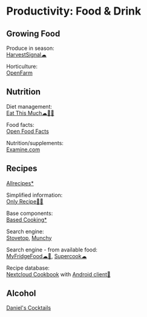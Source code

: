 # Productivity: Food & Drink

## Growing Food

Produce in season:  
[HarvestSignal☁](https://harvestsignal.com/)

Horticulture:  
[OpenFarm](https://openfarm.cc/)

## Nutrition

Diet management:  
[Eat This Much☁🍎🤖](https://www.eatthismuch.com/)

Food facts:  
[Open Food Facts](https://openfoodfacts.org)

Nutrition/supplements:  
[Examine.com](https://examine.com/)

## Recipes

[Allrecipes*](https://www.allrecipes.com/)

Simplified information:  
[Only Recipe🍎🤖](https://showcase.onlyrecipe.app/)

Base components:  
[Based Cooking*](https://based.cooking/)

Search engine:  
[Stovetop](https://stovetop.app/),
[Munchy](https://joinmunchy.com/)

Search engine - from available food:  
[MyFridgeFood☁🤖](https://myfridgefood.com/),
[Supercook☁](https://www.supercook.com/)

Recipe database:  
[Nextcloud Cookbook](https://apps.nextcloud.com/apps/cookbook) with [Android client🤖](https://lneugebauer.github.io/nextcloud-cookbook/)

## Alcohol

[Daniel's Cocktails](https://www.cocktailsdrinkrecipes.com/cocktail-lists/a-z-cocktail-list.html)
